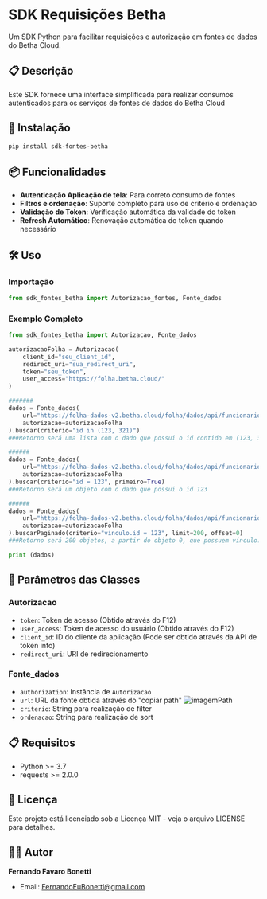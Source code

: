 # SDK Requisições Betha

Um SDK Python para facilitar requisições e autorização em fontes de dados do Betha Cloud.

## 📋 Descrição

Este SDK fornece uma interface simplificada para realizar consumos autenticados para os serviços de fontes de dados do Betha Cloud

## 🚀 Instalação

```bash
pip install sdk-fontes-betha
```

## 📦 Funcionalidades

- **Autenticação Aplicação de tela**: Para correto consumo de fontes
- **Filtros e ordenação**: Suporte completo para uso de critério e ordenação
- **Validação de Token**: Verificação automática da validade do token
- **Refresh Automático**: Renovação automática do token quando necessário

## 🛠️ Uso

### Importação

```python
from sdk_fontes_betha import Autorizacao_fontes, Fonte_dados
```

### Exemplo Completo

```python
from sdk_fontes_betha import Autorizacao, Fonte_dados

autorizacaoFolha = Autorizacao(
    client_id="seu_client_id",
    redirect_uri="sua_redirect_uri",
    token="seu_token",
    user_access="https://folha.betha.cloud/"
)

#######
dados = Fonte_dados(
    url="https://folha-dados-v2.betha.cloud/folha/dados/api/funcionarios-cargos",
    autorizacao=autorizacaoFolha
).buscar(criterio="id in (123, 321)")
###Retorno será uma lista com o dado que possui o id contido em (123, 321)

######
dados = Fonte_dados(
    url="https://folha-dados-v2.betha.cloud/folha/dados/api/funcionarios-cargos",
    autorizacao=autorizacaoFolha
).buscar(criterio="id = 123", primeiro=True)
###Retorno será um objeto com o dado que possui o id 123

######
dados = Fonte_dados(
    url="https://folha-dados-v2.betha.cloud/folha/dados/api/funcionarios-cargos",
    autorizacao=autorizacaoFolha
).buscarPaginado(criterio="vinculo.id = 123", limit=200, offset=0)
###Retorno será 200 objetos, a partir do objeto 0, que possuem vinculo.id = 123

print (dados)
```

## 🔧 Parâmetros das Classes

### Autorizacao
- `token`: Token de acesso (Obtido através do F12)
- `user_access`: Token de acesso do usuário (Obtido através do F12)
- `client_id`: ID do cliente da aplicação (Pode ser obtido através da API de token info)
- `redirect_uri`: URI de redirecionamento

### Fonte_dados
- `authorization`: Instância de `Autorizacao`
- `url`: URL da fonte obtida através do "copiar path" ![imagemPath](image.png)
- `criterio`: String para realização de filter
- `ordenacao`: String para realização de sort

## 📋 Requisitos

- Python >= 3.7
- requests >= 2.0.0

## 📄 Licença

Este projeto está licenciado sob a Licença MIT - veja o arquivo LICENSE para detalhes.

## 👨‍💻 Autor

**Fernando Favaro Bonetti**
- Email: FernandoEuBonetti@gmail.com